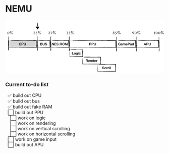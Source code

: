 # NEMU

![](https://github.com/DapperBanana/NEMU/blob/master/NEMU%20Progress.png)

### Current to-do list
&nbsp;              ✅ build out CPU <br>
&nbsp;              ✅ build out bus <br>
&nbsp;              ✅ build out fake RAM <br>
&nbsp;              ⬜ build out PPU <br>
&nbsp;&nbsp;&nbsp;    ⬜ work on logic <br>
&nbsp;&nbsp;&nbsp;    ⬜ work on rendering <br>
&nbsp;&nbsp;&nbsp;    ⬜ work on vertical scrolling <br>
&nbsp;&nbsp;&nbsp;    ⬜ work on horizontal scrolling <br>
&nbsp;              ⬜ work on game input <br>
&nbsp;              ⬜ build out APU <br>
